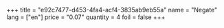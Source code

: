 +++
title = "e92c7477-d453-4fa4-acf4-3835ab9eb55a"
name = "Negate"
lang = ["en"]
price = "0.07"
quantity = 4
foil = false
+++
